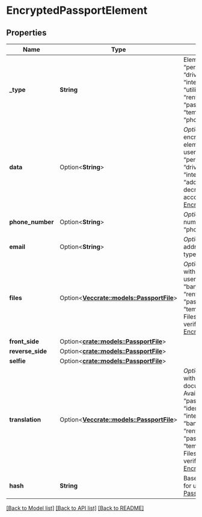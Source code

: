 # EncryptedPassportElement

## Properties

Name | Type | Description | Notes
------------ | ------------- | ------------- | -------------
**_type** | **String** | Element type. One of “personal\\_details”, “passport”, “driver\\_license”, “identity\\_card”, “internal\\_passport”, “address”, “utility\\_bill”, “bank\\_statement”, “rental\\_agreement”, “passport\\_registration”, “temporary\\_registration”, “phone\\_number”, “email”. | 
**data** | Option<**String**> | *Optional*. Base64-encoded encrypted Telegram Passport element data provided by the user, available for “personal\\_details”, “passport”, “driver\\_license”, “identity\\_card”, “internal\\_passport” and “address” types. Can be decrypted and verified using the accompanying [EncryptedCredentials](https://core.telegram.org/bots/api/#encryptedcredentials). | [optional]
**phone_number** | Option<**String**> | *Optional*. User's verified phone number, available only for “phone\\_number” type | [optional]
**email** | Option<**String**> | *Optional*. User's verified email address, available only for “email” type | [optional]
**files** | Option<[**Vec<crate::models::PassportFile>**](PassportFile.md)> | *Optional*. Array of encrypted files with documents provided by the user, available for “utility\\_bill”, “bank\\_statement”, “rental\\_agreement”, “passport\\_registration” and “temporary\\_registration” types. Files can be decrypted and verified using the accompanying [EncryptedCredentials](https://core.telegram.org/bots/api/#encryptedcredentials). | [optional]
**front_side** | Option<[**crate::models::PassportFile**](PassportFile.md)> |  | [optional]
**reverse_side** | Option<[**crate::models::PassportFile**](PassportFile.md)> |  | [optional]
**selfie** | Option<[**crate::models::PassportFile**](PassportFile.md)> |  | [optional]
**translation** | Option<[**Vec<crate::models::PassportFile>**](PassportFile.md)> | *Optional*. Array of encrypted files with translated versions of documents provided by the user. Available if requested for “passport”, “driver\\_license”, “identity\\_card”, “internal\\_passport”, “utility\\_bill”, “bank\\_statement”, “rental\\_agreement”, “passport\\_registration” and “temporary\\_registration” types. Files can be decrypted and verified using the accompanying [EncryptedCredentials](https://core.telegram.org/bots/api/#encryptedcredentials). | [optional]
**hash** | **String** | Base64-encoded element hash for using in [PassportElementErrorUnspecified](https://core.telegram.org/bots/api/#passportelementerrorunspecified) | 

[[Back to Model list]](../README.md#documentation-for-models) [[Back to API list]](../README.md#documentation-for-api-endpoints) [[Back to README]](../README.md)


